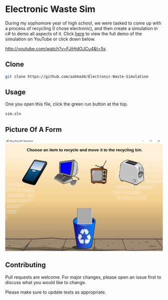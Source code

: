 # Electronic Waste Sim
During my sophomore year of high school, we were tasked to come up with a process of recycling (I chose electronic), and then create a simulation in c# to demo all aspects of it. Click [here](http://youtube.com/watch?v=FJiHjdOJCu4&t=5s) to view the full demo of the simulation on YouTube or click down below. 

http://youtube.com/watch?v=FJiHjdOJCu4&t=5s

## Clone
```bash
git clone https://github.com/aahmad4/Electronic-Waste-Simulation
```

## Usage
One you open this file, click the green run button at the top.
```bash
sim.sln
```
## Picture Of A Form

![](screenshot.PNG)

## Contributing

Pull requests are welcome. For major changes, please open an issue first to discuss what you would like to change.

Please make sure to update tests as appropriate.


